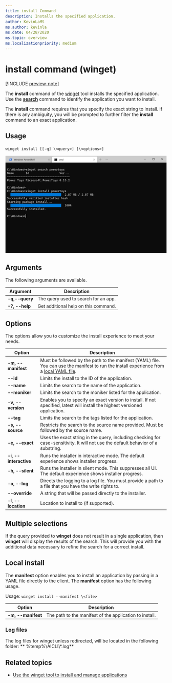 ```yaml
---
title: install Command
description: Installs the specified application.
author: KevinLaMS
ms.author: kevinla
ms.date: 04/28/2020
ms.topic: overview
ms.localizationpriority: medium
---
```


# install command (winget)

[!INCLUDE [preview-note](../../includes/package-manager-preview.md)]

The **install** command of the [winget](index.md) tool installs the specified application. Use the [**search**](search.md) command to identify the application you want to install.  

The **install** command requires that you specify the exact string to install. If there is any ambiguity, you will be prompted to further filter the **install** command to  an exact application.

## Usage

`winget install [[-q] \<query>] [\<options>]`

![search command](images\install.png)

## Arguments

The following arguments are available.

| Argument      | Description |
|-------------|-------------|  
| **-q,--query**  |  The query used to search for an app. |
| **-?, --help** |  Get additional help on this command. |

## Options

The options allow you to customize the install experience to meet your needs.

| Option      | Description |
|-------------|-------------|  
| **-m, --manifest** |   Must be followed by the path to the manifest (YAML) file. You can use the manifest to run the install experience from a [local YAML file](#local-install). |
| **--id**    |  Limits the install to the ID of the application.   |  
| **--name**   |  Limits the search to the name of the application. |  
| **--moniker**   | Limits the search to the moniker listed for the application. |  
| **-v, --version**  |  Enables you to specify an exact version to install. If not specified, latest will install the highest versioned application. |  
| **--tag**   |   Limits the search to the tags listed for the application. |  
| **-s, --source**   |  Restricts the search to the source name provided. Must be followed by the source name. |  
| **-e, --exact**   |   Uses the exact string in the query, including checking for case-sensitivity. It will not use the default behavior of a substring. |  
| **-i, --interactive** |  Runs the installer in interactive mode. The default experience shows installer progress. |  
| **-h, --silent** |  Runs the installer in silent mode. This suppresses all UI. The default experience shows installer progress. |  
| **-o, --log**  |  Directs the logging to a log file. You must provide a path to a file that you have the write rights to. |
| **--override** | A string that will be passed directly to the installer.    |
| **-l, --location** |    Location to install to (if supported). |

## Multiple selections

If the query provided to **winget** does not result in a single application, then **winget** will display the results of the search. This will provide you with the additional data necessary to refine the search for a correct install.

## Local install

The **manifest** option enables you to install an application by passing in a YAML file directly to the client. The **manifest** option has the following usage.

Usage: `winget install --manifest \<file>`

| Option  | Description |
|-------------|-------------|  
|  **-m, --manifest** | The path to the manifest of the application to install. |

### Log files

The log files for winget unless redirected, will be located in the following folder:  ** \%temp%\\AICLI\\*.log**

## Related topics

* [Use the winget tool to install and manage applications](index.md)
